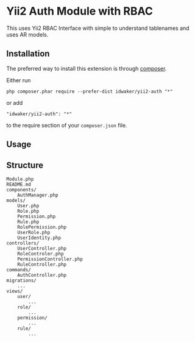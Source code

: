 Yii2 Auth Module with RBAC
==========================
This uses Yii2 RBAC Interface with simple to understand tablenames and uses AR models.

Installation
------------

The preferred way to install this extension is through [composer](http://getcomposer.org/download/).

Either run

```
php composer.phar require --prefer-dist idwaker/yii2-auth "*"
```

or add

```
"idwaker/yii2-auth": "*"
```

to the require section of your `composer.json` file.


Usage
-----


Structure
---------

    Module.php
    README.md
    components/
        AuthManager.php
    models/
        User.php
        Role.php
        Permission.php
        Rule.php
        RolePermission.php
        UserRole.php
        UserIdentity.php
    controllers/
        UserController.php
        RoleControler.php
        PermissionController.php
        RuleController.php
    commands/
        AuthController.php
    migrations/
        ...
    views/
        user/
            ...
        role/
            ...
        permission/
            ...
        rule/
            ...